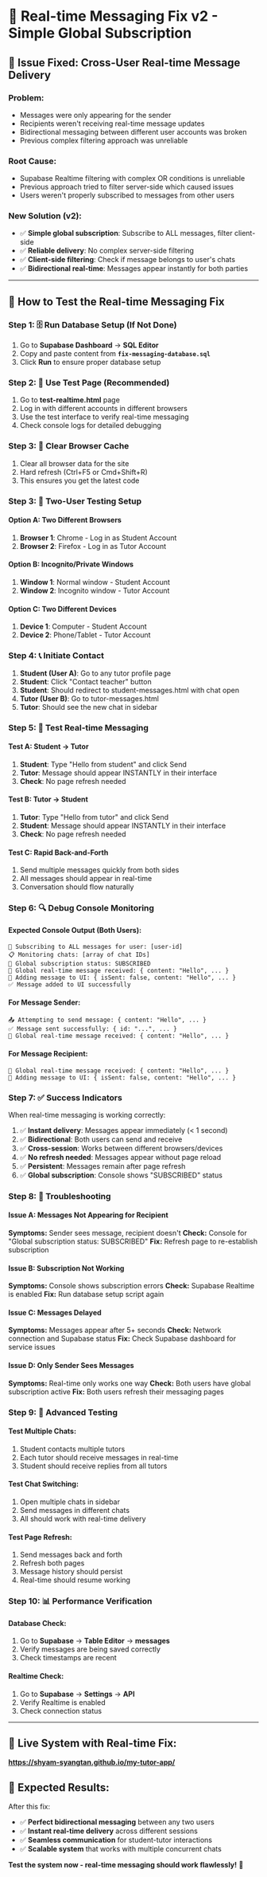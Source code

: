 # 🔧 **Real-time Messaging Fix v2 - Simple Global Subscription**

## 🎯 **Issue Fixed: Cross-User Real-time Message Delivery**

### **Problem:**
- Messages were only appearing for the sender
- Recipients weren't receiving real-time message updates
- Bidirectional messaging between different user accounts was broken
- Previous complex filtering approach was unreliable

### **Root Cause:**
- Supabase Realtime filtering with complex OR conditions is unreliable
- Previous approach tried to filter server-side which caused issues
- Users weren't properly subscribed to messages from other users

### **New Solution (v2):**
- ✅ **Simple global subscription**: Subscribe to ALL messages, filter client-side
- ✅ **Reliable delivery**: No complex server-side filtering
- ✅ **Client-side filtering**: Check if message belongs to user's chats
- ✅ **Bidirectional real-time**: Messages appear instantly for both parties

---

## 🧪 **How to Test the Real-time Messaging Fix**

### **Step 1: 🗄️ Run Database Setup (If Not Done)**
1. Go to **Supabase Dashboard** → **SQL Editor**
2. Copy and paste content from **`fix-messaging-database.sql`**
3. Click **Run** to ensure proper database setup

### **Step 2: 🧪 Use Test Page (Recommended)**
1. Go to **test-realtime.html** page
2. Log in with different accounts in different browsers
3. Use the test interface to verify real-time messaging
4. Check console logs for detailed debugging

### **Step 3: 🔄 Clear Browser Cache**
1. Clear all browser data for the site
2. Hard refresh (Ctrl+F5 or Cmd+Shift+R)
3. This ensures you get the latest code

### **Step 3: 👥 Two-User Testing Setup**

#### **Option A: Two Different Browsers**
1. **Browser 1**: Chrome - Log in as Student Account
2. **Browser 2**: Firefox - Log in as Tutor Account

#### **Option B: Incognito/Private Windows**
1. **Window 1**: Normal window - Student Account
2. **Window 2**: Incognito window - Tutor Account

#### **Option C: Two Different Devices**
1. **Device 1**: Computer - Student Account
2. **Device 2**: Phone/Tablet - Tutor Account

### **Step 4: 📞 Initiate Contact**
1. **Student (User A)**: Go to any tutor profile page
2. **Student**: Click "Contact teacher" button
3. **Student**: Should redirect to student-messages.html with chat open
4. **Tutor (User B)**: Go to tutor-messages.html
5. **Tutor**: Should see the new chat in sidebar

### **Step 5: 💬 Test Real-time Messaging**

#### **Test A: Student → Tutor**
1. **Student**: Type "Hello from student" and click Send
2. **Tutor**: Message should appear INSTANTLY in their interface
3. **Check**: No page refresh needed

#### **Test B: Tutor → Student**
1. **Tutor**: Type "Hello from tutor" and click Send
2. **Student**: Message should appear INSTANTLY in their interface
3. **Check**: No page refresh needed

#### **Test C: Rapid Back-and-Forth**
1. Send multiple messages quickly from both sides
2. All messages should appear in real-time
3. Conversation should flow naturally

### **Step 6: 🔍 Debug Console Monitoring**

#### **Expected Console Output (Both Users):**
```
🔔 Subscribing to ALL messages for user: [user-id]
📋 Monitoring chats: [array of chat IDs]
🔔 Global subscription status: SUBSCRIBED
📨 Global real-time message received: { content: "Hello", ... }
💬 Adding message to UI: { isSent: false, content: "Hello", ... }
✅ Message added to UI successfully
```

#### **For Message Sender:**
```
📤 Attempting to send message: { content: "Hello", ... }
✅ Message sent successfully: { id: "...", ... }
📨 Global real-time message received: { content: "Hello", ... }
```

#### **For Message Recipient:**
```
📨 Global real-time message received: { content: "Hello", ... }
💬 Adding message to UI: { isSent: false, content: "Hello", ... }
```

### **Step 7: ✅ Success Indicators**

When real-time messaging is working correctly:

1. ✅ **Instant delivery**: Messages appear immediately (< 1 second)
2. ✅ **Bidirectional**: Both users can send and receive
3. ✅ **Cross-session**: Works between different browsers/devices
4. ✅ **No refresh needed**: Messages appear without page reload
5. ✅ **Persistent**: Messages remain after page refresh
6. ✅ **Global subscription**: Console shows "SUBSCRIBED" status

### **Step 8: 🔧 Troubleshooting**

#### **Issue A: Messages Not Appearing for Recipient**
**Symptoms:** Sender sees message, recipient doesn't
**Check:** Console for "Global subscription status: SUBSCRIBED"
**Fix:** Refresh page to re-establish subscription

#### **Issue B: Subscription Not Working**
**Symptoms:** Console shows subscription errors
**Check:** Supabase Realtime is enabled
**Fix:** Run database setup script again

#### **Issue C: Messages Delayed**
**Symptoms:** Messages appear after 5+ seconds
**Check:** Network connection and Supabase status
**Fix:** Check Supabase dashboard for service issues

#### **Issue D: Only Sender Sees Messages**
**Symptoms:** Real-time only works one way
**Check:** Both users have global subscription active
**Fix:** Both users refresh their messaging pages

### **Step 9: 🎯 Advanced Testing**

#### **Test Multiple Chats:**
1. Student contacts multiple tutors
2. Each tutor should receive messages in real-time
3. Student should receive replies from all tutors

#### **Test Chat Switching:**
1. Open multiple chats in sidebar
2. Send messages in different chats
3. All should work with real-time delivery

#### **Test Page Refresh:**
1. Send messages back and forth
2. Refresh both pages
3. Message history should persist
4. Real-time should resume working

### **Step 10: 📊 Performance Verification**

#### **Database Check:**
1. Go to **Supabase** → **Table Editor** → **messages**
2. Verify messages are being saved correctly
3. Check timestamps are recent

#### **Realtime Check:**
1. Go to **Supabase** → **Settings** → **API**
2. Verify Realtime is enabled
3. Check connection status

---

## 🚀 **Live System with Real-time Fix:**
**https://shyam-syangtan.github.io/my-tutor-app/**

## 🎉 **Expected Results:**

After this fix:
- ✅ **Perfect bidirectional messaging** between any two users
- ✅ **Instant real-time delivery** across different sessions
- ✅ **Seamless communication** for student-tutor interactions
- ✅ **Scalable system** that works with multiple concurrent chats

**Test the system now - real-time messaging should work flawlessly!** 🎯
